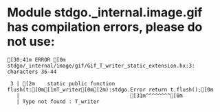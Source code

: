 # Module stdgo._internal.image.gif has compilation errors, please do not use:
```
[30;41m ERROR [0m stdgo/_internal/image/gif/Gif_T_writer_static_extension.hx:3: characters 36-44

 3 | [2m    static public function flush(t:[0m[1mT_writer[0m[2m):stdgo.Error return t.flush();[0m
   |                                    [31m^^^^^^^^[0m
   | Type not found : T_writer


```

